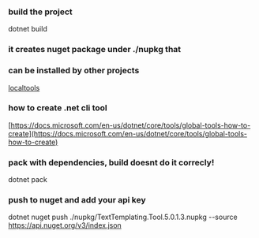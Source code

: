 ### build the project
dotnet build
### it creates nuget package under ./nupkg that 
### can be installed by other projects
[localtools](https://docs.microsoft.com/en-us/dotnet/core/tools/local-tools-how-to-use)
### how to create .net cli tool 
[https://docs.microsoft.com/en-us/dotnet/core/tools/global-tools-how-to-create](https://docs.microsoft.com/en-us/dotnet/core/tools/global-tools-how-to-create)

### pack with dependencies, build doesnt do it correcly!
dotnet pack
### push to nuget and add your api key 
dotnet nuget push ./nupkg/TextTemplating.Tool.5.0.1.3.nupkg --source https://api.nuget.org/v3/index.json